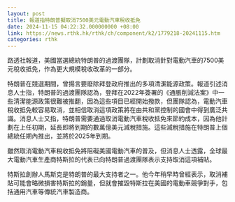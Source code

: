 ```yaml
---
layout: post
title: 報道指特朗普擬取消7500美元電動汽車稅收抵免
date: 2024-11-15 04:22:32.000000000 +08:00
link: https://news.rthk.hk/rthk/ch/component/k2/1779218-20241115.htm
categories: rthk
---
```


路透社報道，美國當選總統特朗普的過渡團隊，計劃取消針對電動汽車的7500美元稅收抵免，作為更大規模稅收改革的一部分。

特朗普在競選期間，曾揚言要廢除拜登政府推出的多項清潔能源政策。報道引述消息人士指，特朗普的過渡團隊認為，登拜在2022年簽署的《通脹削減法案》中一些清潔能源政策很難被推翻，因為這些項目已經開始撥款，但團隊認為，電動汽車稅收抵免較容易取消，並相信取消這項政策將在由共和黨控制的國會中得到廣泛共識。消息人士又指，特朗普需要通過取消電動汽車稅收抵免來節約成本，因為他計劃在上任初期，延長即將到期的數萬億美元減稅措施。這些減稅措施在特朗普上個總統任期內推出，並將於2025年到期。

雖然取消電動汽車稅收抵免將阻礙美國電動汽車的普及，但消息人士透露，全球最大電動汽車生產商特斯拉的代表已向特朗普過渡團隊表示支持取消這項補貼。

特斯拉創辦人馬斯克是特朗普的最大支持者之一。他今年稍早時曾經表示，取消補貼可能會略微損害特斯拉的銷量，但就會摧毀特斯拉在美國的電動車競爭對手，包括通用汽車等傳統汽車製造商。
